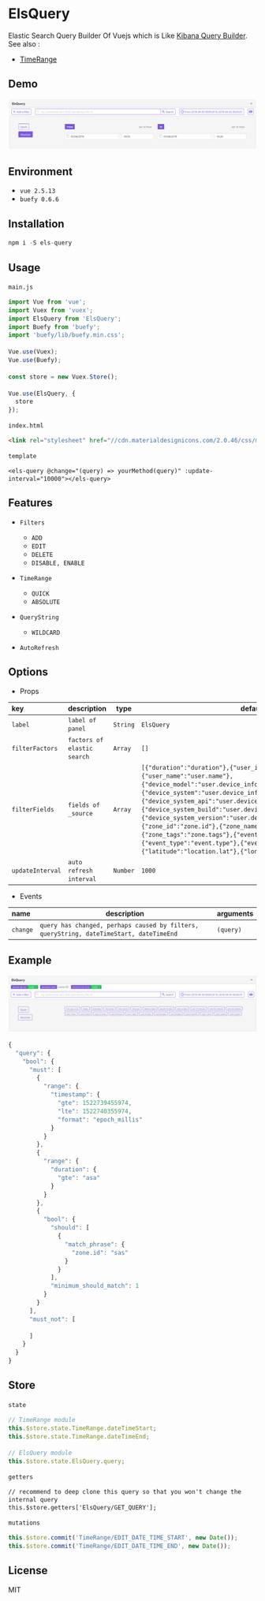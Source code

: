 # ElsQuery

Elastic Search Query Builder Of Vuejs which is Like [Kibana Query Builder](https://demo.elastic.co/app/kibana#/dashboard/b7be4700-6837-11e7-bd1c-eb5e5ad48f8b). See also :

- [TimeRange](https://github.com/GopherJ/TimeRange)


## Demo

![](./images/ElsQuery-Absolute.PNG)


## Environment

- `vue 2.5.13`
- `buefy 0.6.6`


## Installation

```javascript
npm i -S els-query
```


## Usage

`main.js`

```javascript
import Vue from 'vue';
import Vuex from 'vuex';
import ElsQuery from 'ElsQuery';
import Buefy from 'buefy';
import 'buefy/lib/buefy.min.css';

Vue.use(Vuex);
Vue.use(Buefy);

const store = new Vuex.Store();

Vue.use(ElsQuery, {
  store
});
```

`index.html`

```html
<link rel="stylesheet" href="//cdn.materialdesignicons.com/2.0.46/css/materialdesignicons.min.css">
```

`template`

```vue
<els-query @change="(query) => yourMethod(query)" :update-interval="10000"></els-query>
```


## Features

- `Filters`
  - `ADD`
  - `EDIT`
  - `DELETE`
  - `DISABLE, ENABLE`

- `TimeRange`
  - `QUICK`
  - `ABSOLUTE`

- `QueryString`
  - `WILDCARD`

- `AutoRefresh`

## Options

- Props

|key|description|type|default|
|:---|---|---|---|
|`label`|`label of panel`|`String`|`ElsQuery`|
|`filterFactors`|`factors of elastic search`|`Array`|`[]`|
|`filterFields`|`fields of _source`|`Array`|`[{"duration":"duration"},{"user_id":"user.udid"},{"user_name":"user.name"},{"device_model":"user.device_info.model"},{"device_system":"user.device_info.system_name"},{"device_system_api":"user.device_info.system_api_id"},{"device_system_build":"user.device_info.system_build_number"},{"device_system_version":"user.device_info.system_version"},{"zone_id":"zone.id"},{"zone_name":"zone.name"},{"zone_tags":"zone.tags"},{"event_title":"event.title"},{"event_type":"event.type"},{"event_style":"event.style"},{"latitude":"location.lat"},{"longitude":"location.lon"}]`|
|`updateInterval`|`auto refresh interval`|`Number`|`1000`|

- Events

|name|description|arguments|
|:---|---|---|
|`change`|`query has changed, perhaps caused by filters, queryString, dateTimeStart, dateTimeEnd`|`(query)`|


## Example

![](./images/ElsQuery-Quick.PNG)

```javascript
{
  "query": {
    "bool": {
      "must": [
        {
          "range": {
            "timestamp": {
              "gte": 1522739455974,
              "lte": 1522740355974,
              "format": "epoch_millis"
            }
          }
        },
        {
          "range": {
            "duration": {
              "gte": "asa"
            }
          }
        },
        {
          "bool": {
            "should": [
              {
                "match_phrase": {
                  "zone.id": "sas"
                }
              }
            ],
            "minimum_should_match": 1
          }
        }
      ],
      "must_not": [

      ]
    }
  }
}
```


## Store

`state`
```javascript
// TimeRange module
this.$store.state.TimeRange.dateTimeStart;
this.$store.state.TimeRange.dateTimeEnd;

// ElsQuery module
this.$store.state.ElsQuery.query;
```

`getters`
```
// recommend to deep clone this query so that you won't change the internal query
this.$store.getters['ElsQuery/GET_QUERY'];
```

`mutations`
```javascript
this.$store.commit('TimeRange/EDIT_DATE_TIME_START', new Date());
this.$store.commit('TimeRange/EDIT_DATE_TIME_END', new Date());
```



## License
MIT

